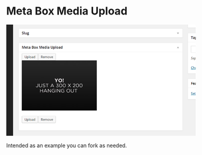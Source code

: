 # Meta Box Media Upload

![screenshot](screenshot-1.png)

Intended as an example you can fork as needed.